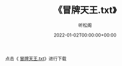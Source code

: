﻿---
title:  《冒牌天王.txt》
date:   2022-01-02T00:00:00+00:00
author: 听松阁
layout: post
permalink: /冒牌天王/
categories: 小说
tags: [小说]
---

点击《 [冒牌天王.txt](http://img.660000.xyz/bookstukust/book/bntxt/10/冒牌天王.txt)》进行下载